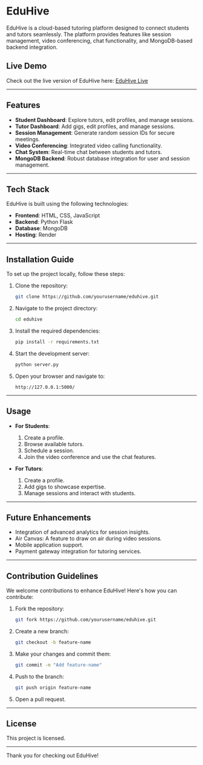 # EduHive

EduHive is a cloud-based tutoring platform designed to connect students and tutors seamlessly. The platform provides features like session management, video conferencing, chat functionality, and MongoDB-based backend integration.

## Live Demo

Check out the live version of EduHive here: [EduHive Live](https://eduhive.onrender.com/)

---

## Features

- **Student Dashboard**: Explore tutors, edit profiles, and manage sessions.
- **Tutor Dashboard**: Add gigs, edit profiles, and manage sessions.
- **Session Management**: Generate random session IDs for secure meetings.
- **Video Conferencing**: Integrated video calling functionality.
- **Chat System**: Real-time chat between students and tutors.
- **MongoDB Backend**: Robust database integration for user and session management.

---

## Tech Stack

EduHive is built using the following technologies:

- **Frontend**: HTML, CSS, JavaScript
- **Backend**: Python Flask
- **Database**: MongoDB
- **Hosting**: Render

---

## Installation Guide

To set up the project locally, follow these steps:

1. Clone the repository:

    ```bash
    git clone https://github.com/yourusername/eduhive.git
    ```

2. Navigate to the project directory:

    ```bash
    cd eduhive
    ```

3. Install the required dependencies:

    ```bash
    pip install -r requirements.txt
    ```

4. Start the development server:

    ```bash
    python server.py
    ```

5. Open your browser and navigate to:

    ```text
    http://127.0.0.1:5000/
    ```

---

## Usage

- **For Students**:

  1. Create a profile.
  2. Browse available tutors.
  3. Schedule a session.
  4. Join the video conference and use the chat features.

- **For Tutors**:

  1. Create a profile.
  2. Add gigs to showcase expertise.
  3. Manage sessions and interact with students.

---

## Future Enhancements

- Integration of advanced analytics for session insights.
- Air Canvas: A feature to draw on air during video sessions.
- Mobile application support.
- Payment gateway integration for tutoring services.

---

## Contribution Guidelines

We welcome contributions to enhance EduHive! Here's how you can contribute:

1. Fork the repository:

    ```bash
    git fork https://github.com/yourusername/eduhive.git
    ```

2. Create a new branch:

    ```bash
    git checkout -b feature-name
    ```

3. Make your changes and commit them:

    ```bash
    git commit -m "Add feature-name"
    ```

4. Push to the branch:

    ```bash
    git push origin feature-name
    ```

5. Open a pull request.

---

## License

This project is licensed.

---

Thank you for checking out EduHive!
